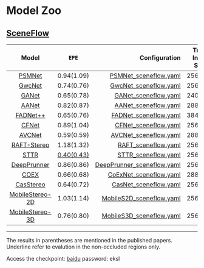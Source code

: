 # Model Zoo

## [SceneFlow](https://lmb.informatik.uni-freiburg.de/resources/datasets/SceneFlowDatasets.en.html)

|   Model   | `EPE`    |  Configuration |  Train Input Size  |
|:---------:|:----------:|-------------:|:------------:|
|[PSMNet](https://arxiv.org/abs/1803.08669) |     0.94(1.09)     |[PSMNet_sceneflow.yaml](../configs/psmnet/PSMNet_sceneflow.yaml) |   256x512    | 
| [GwcNet](https://arxiv.org/pdf/1903.04025) |     0.74(0.76)      |[GwcNet_sceneflow.yaml](../configs/gwcnet/GwcNet_sceneflow.yaml) |   256x512    |
|[GANet](https://arxiv.org/pdf/1904.06587)    |     0.65(0.78)      |[GANet_sceneflow.yaml](../configs/gwcnet/GANet_sceneflow.yaml) |   240x528    |
| [AANet](https://arxiv.org/abs/2004.09548)     |     0.82(0.87)      | [AANet_sceneflow.yaml](../configs/aanet/AANet_sceneflow.yaml) |   288x576    |
| [FADNet++](https://arxiv.org/abs/2110.02582)|     0.65(0.76)      |  [FADNet_sceneflow.yaml](../configs/fadnet/FADNet_sceneflow.yaml) |   384x768    |
| [CFNet](https://arxiv.org/abs/2104.04314) |     0.89(1.04)      | [CFNet_sceneflow.yaml](../configs/cfnet/CFNet_sceneflow_part2.yaml) |   256x512    |
| [AVCNet](https://arxiv.org/abs/2203.02146) |     0.59(0.59)      | [AVCNet_sceneflow.yaml](../configs/avcnet/AVCNet_sceneflow.yaml) |   288x576    |
|[RAFT-Stereo](https://arxiv.org/abs/2109.07547)|     1.18(1.32)      |[RAFT_sceneflow.yaml](../configs/raft/RAFT_sceneflow.yaml) |   256x512   |
|[STTR](https://arxiv.org/abs/2011.02910)|     <u>0.40(0.43)</u>   |[STTR_sceneflow.yaml](../configs/sttr/STTR_SceneFlow.yaml) |   256x512   |
|[DeepPrunner](https://arxiv.org/abs/1909.05845) |     0.86(0.86)      |  [DeepPrunner_sceneflow.yaml](../configs/deeprunner/DeepPrunner_sceneflow.yaml) |   256x512   |
| [COEX](https://arxiv.org/abs/2108.05773) |     0.66(0.68)      |[CoExNet_sceneflow.yaml](../configs/coex/CoExNet_sceneflow.yaml) |   288x576   |
|[CasStereo](https://arxiv.org/abs/1912.06378)|     0.64(0.72)      |[CasNet_sceneflow.yaml](../configs/coex/CasNet_sceneflow.yaml) |   256x512   |
|[MobileStereo-2D](https://arxiv.org/abs/2108.09770) |     1.03(1.14)      |[MobileS2D_sceneflow.yaml](../configs/coex/MobileS2D_sceneflow.yaml) |   256x512   |
| [MobileStereo-3D](https://arxiv.org/abs/2108.09770)|     0.76(0.80)      | [MobileS3D_sceneflow.yaml](../configs/coex/MobileS3D_sceneflow.yaml) |   256x512   |


------------------------------------------

The results in parentheses are mentioned in the published papers. Underline refer to evalution in the non-occluded regions only.


 Access the checkpoint: [baidu](https://pan.baidu.com/s/1EyJl-nUfprqX5wCwsiH6IQ) password: eksl

